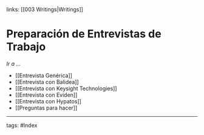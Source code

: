 links: [[003  Writings|Writings]] 

# Preparación de Entrevistas de Trabajo
*Ir a ...*
- [[Entrevista Genérica]]
- [[Entrevista con Balidea]]
- [[Entrevista con Keysight Technologies]]
- [[Entrevista con Eviden]]
- [[Entrevista con Hypatos]]
- [[Preguntas para hacer]]




---
tags:
	#Index
